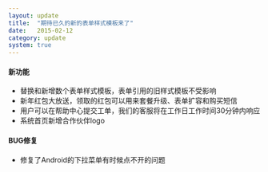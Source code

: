 ```yaml
---
layout: update
title:  "期待已久的新的表单样式模板来了"
date:   2015-02-12
category: update
system: true
---
```


#### 新功能
* 替换和新增数个表单样式模板，表单引用的旧样式模板不受影响
* 新年红包大放送，领取的红包可以用来套餐升级、表单扩容和购买短信
* 用户可以在帮助中心提交工单，我们的客服将在工作日工作时间30分钟内响应
* 系统首页新增合作伙伴logo

#### BUG修复
* 修复了Android的下拉菜单有时候点不开的问题
